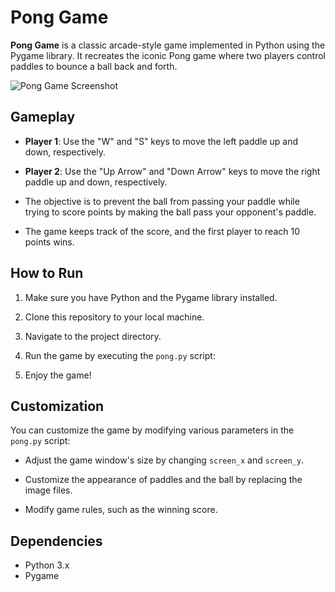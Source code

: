 
# Pong Game

**Pong Game** is a classic arcade-style game implemented in Python using the Pygame library. It recreates the iconic Pong game where two players control paddles to bounce a ball back and forth.

![Pong Game Screenshot](screenshots/pong_sc.png)

## Gameplay

- **Player 1**: Use the "W" and "S" keys to move the left paddle up and down, respectively.

- **Player 2**: Use the "Up Arrow" and "Down Arrow" keys to move the right paddle up and down, respectively.

- The objective is to prevent the ball from passing your paddle while trying to score points by making the ball pass your opponent's paddle.

- The game keeps track of the score, and the first player to reach 10 points wins.

## How to Run

1. Make sure you have Python and the Pygame library installed.

2. Clone this repository to your local machine.

3. Navigate to the project directory.

4. Run the game by executing the `pong.py` script:

5. Enjoy the game!

## Customization

You can customize the game by modifying various parameters in the `pong.py` script:

- Adjust the game window's size by changing `screen_x` and `screen_y`.

- Customize the appearance of paddles and the ball by replacing the image files.

- Modify game rules, such as the winning score.

## Dependencies

- Python 3.x
- Pygame
